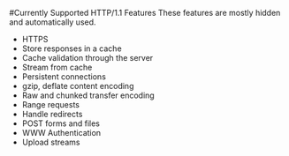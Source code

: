 #Currently Supported HTTP/1.1 Features
These features are mostly hidden and automatically used.

- HTTPS
- Store responses in a cache
- Cache validation through the server
- Stream from cache
- Persistent connections
- gzip, deflate content encoding
- Raw and chunked transfer encoding
- Range requests
- Handle redirects
- POST forms and files
- WWW Authentication
- Upload streams
